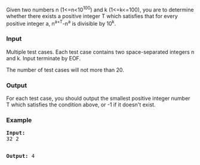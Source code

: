 <p>Given two numbers n (1&lt;=n&lt;10<sup>100</sup>) and k (1&lt;=k&lt;=100), you are to determine whether there exists a positive integer T which satisfies that for every positive integer a, n<sup>a+T</sup>-n<sup>a</sup> is divisible by 10<sup>k</sup>.</p>
<h3>Input</h3>
<p>Multiple test cases. Each test case contains two space-separated integers n and k. Input terminate by EOF.</p>
<p>The number of test cases will not more than 20.</p>
<h3>Output</h3>
<p>For each test case, you should output the smallest positive integer number T which satisfies the condition above, or -1 if it doesn't exist.</p>
<h3>Example</h3>
<pre><strong>Input:</strong>
32 2

<strong>Output:</strong>
4
</pre>